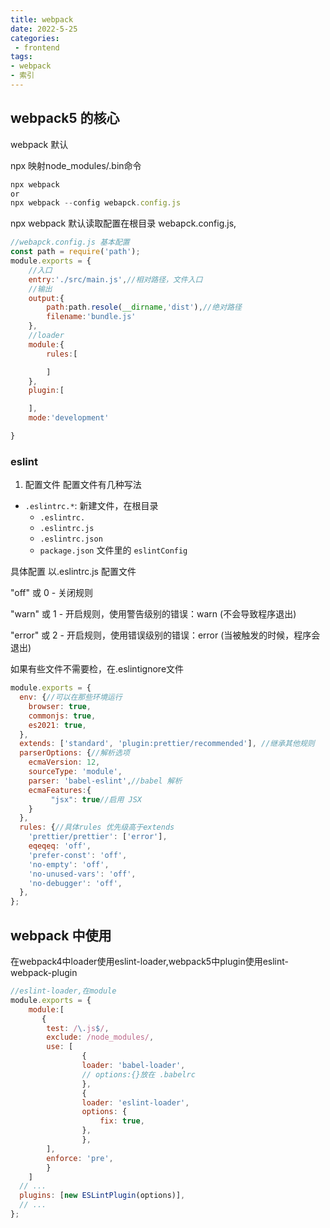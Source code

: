 ```yaml
---
title: webpack
date: 2022-5-25
categories: 
 - frontend
tags:
- webpack
- 索引
---
```


## webpack5 的核心
webpack 默认

npx 映射node_modules/.bin命令

```js
npx webpack
or 
npx webpack --config webapck.config.js
```
npx webpack 默认读取配置在根目录 webapck.config.js, 
```js
//webapck.config.js 基本配置
const path = require('path');
module.exports = {
    //入口
    entry:'./src/main.js',//相对路径，文件入口
    //输出
    output:{
        path:path.resole(__dirname,'dist'),//绝对路径
        filename:'bundle.js'
    },
    //loader
    module:{
        rules:[

        ]
    },
    plugin:[

    ],
    mode:'development'

}

```

### eslint 
1. 配置文件
配置文件有几种写法

- `.eslintrc.*`: 新建文件，在根目录
    - `.eslintrc.`
    - `.eslintrc.js`
    - `.eslintrc.json`
    - `package.json` 文件里的 `eslintConfig`

具体配置
以.eslintrc.js 配置文件

"off" 或 0 - 关闭规则

"warn" 或 1 - 开启规则，使用警告级别的错误：warn (不会导致程序退出)

"error" 或 2 - 开启规则，使用错误级别的错误：error (当被触发的时候，程序会退出)

如果有些文件不需要检，在.eslintignore文件

```js
module.exports = {
  env: {//可以在那些环境运行
    browser: true,
    commonjs: true,
    es2021: true,
  },
  extends: ['standard', 'plugin:prettier/recommended'], //继承其他规则
  parserOptions: {//解析选项
    ecmaVersion: 12,
    sourceType: 'module',
    parser: 'babel-eslint',//babel 解析
    ecmaFeatures:{
         "jsx": true//启用 JSX
    }
  },
  rules: {//具体rules 优先级高于extends
    'prettier/prettier': ['error'],
    eqeqeq: 'off',
    'prefer-const': 'off',
    'no-empty': 'off',
    'no-unused-vars': 'off',
    'no-debugger': 'off',
  },
};

```

## webpack 中使用
在webpack4中loader使用eslint-loader,webpack5中plugin使用eslint-webpack-plugin
```js
//eslint-loader,在module
module.exports = {
    module:[
       {
        test: /\.js$/,
        exclude: /node_modules/,
        use: [
                {
                loader: 'babel-loader',
                // options:{}放在 .babelrc
                },
                {
                loader: 'eslint-loader',
                options: {
                    fix: true,
                },
                },
        ],
        enforce: 'pre',
        }
    ]
  // ...
  plugins: [new ESLintPlugin(options)],
  // ...
};
```


